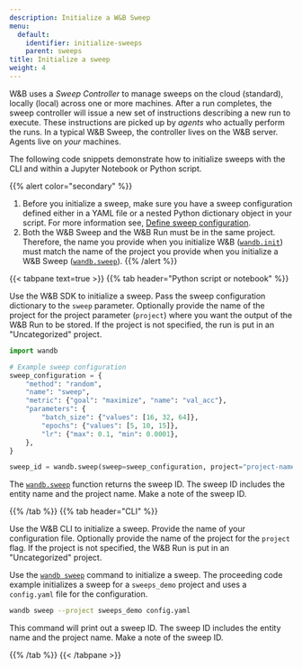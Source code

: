```yaml
---
description: Initialize a W&B Sweep
menu:
  default:
    identifier: initialize-sweeps
    parent: sweeps
title: Initialize a sweep
weight: 4
---
```


W&B uses a _Sweep Controller_ to manage sweeps on the cloud (standard), locally (local) across one or more machines. After a run completes, the sweep controller will issue a new set of instructions describing a new run to execute. These instructions are picked up by _agents_ who actually perform the runs. In a typical W&B Sweep, the controller lives on the W&B server. Agents live on _your_ machines.

The following code snippets demonstrate how to initialize sweeps with the CLI and within a Jupyter Notebook or Python script.

{{% alert color="secondary" %}}
1. Before you initialize a sweep, make sure you have a sweep configuration defined either in a YAML file or a nested Python dictionary object in your script. For more information see, [Define sweep configuration](../../guides/sweeps/define-sweep-configuration.md).
2. Both the W&B Sweep and the W&B Run must be in the same project. Therefore, the name you provide when you initialize W&B ([`wandb.init`](../../ref/python/init.md)) must match the name of the project you provide when you initialize a W&B Sweep ([`wandb.sweep`](../../ref/python/sweep.md)).
{{% /alert %}}


{{< tabpane text=true >}}
{{% tab header="Python script or notebook" %}}

Use the W&B SDK to initialize a sweep. Pass the sweep configuration dictionary to the `sweep` parameter. Optionally provide the name of the project for the project parameter (`project`) where you want the output of the W&B Run to be stored. If the project is not specified, the run is put in an "Uncategorized" project.

```python
import wandb

# Example sweep configuration
sweep_configuration = {
    "method": "random",
    "name": "sweep",
    "metric": {"goal": "maximize", "name": "val_acc"},
    "parameters": {
        "batch_size": {"values": [16, 32, 64]},
        "epochs": {"values": [5, 10, 15]},
        "lr": {"max": 0.1, "min": 0.0001},
    },
}

sweep_id = wandb.sweep(sweep=sweep_configuration, project="project-name")
```

The [`wandb.sweep`](../../ref/python/sweep) function returns the sweep ID. The sweep ID includes the entity name and the project name. Make a note of the sweep ID.

{{% /tab %}}
{{% tab header="CLI" %}}

Use the W&B CLI to initialize a sweep. Provide the name of your configuration file. Optionally provide the name of the project for the `project` flag. If the project is not specified, the W&B Run is put in an "Uncategorized" project.

Use the [`wandb sweep`](../../ref/cli/wandb-sweep.md) command to initialize a sweep. The proceeding code example initializes a sweep for a `sweeps_demo` project and uses a `config.yaml` file for the configuration.

```bash
wandb sweep --project sweeps_demo config.yaml
```

This command will print out a sweep ID. The sweep ID includes the entity name and the project name. Make a note of the sweep ID.

{{% /tab %}}
{{< /tabpane >}}

